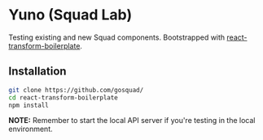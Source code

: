 # Yuno (Squad Lab)

Testing existing and new Squad components.
Bootstrapped with [react-transform-boilerplate](https://github.com/gaearon/react-transform-boilerplate).

## Installation

```bash
git clone https://github.com/gosquad/
cd react-transform-boilerplate
npm install
```

**NOTE:** Remember to start the local API server if you're testing
in the local environment.

